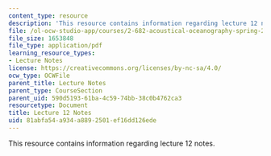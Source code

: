 ```yaml
---
content_type: resource
description: 'This resource contains information regarding lecture 12 notes. '
file: /ol-ocw-studio-app/courses/2-682-acoustical-oceanography-spring-2012/81abfa54a934a8892501ef16dd126ede_MIT2_682S12_lec12.pdf
file_size: 1653848
file_type: application/pdf
learning_resource_types:
- Lecture Notes
license: https://creativecommons.org/licenses/by-nc-sa/4.0/
ocw_type: OCWFile
parent_title: Lecture Notes
parent_type: CourseSection
parent_uid: 590d5193-61ba-4c59-74bb-38c0b4762ca3
resourcetype: Document
title: Lecture 12 Notes
uid: 81abfa54-a934-a889-2501-ef16dd126ede
---
```

This resource contains information regarding lecture 12 notes. 